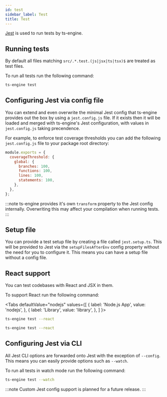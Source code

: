 ```yaml
---
id: test
sidebar_label: Test
title: Test
---
```


[Jest](https://jestjs.io/) is used to run tests by ts-engine.

## Running tests

By default all files matching `src/.*.test.(js|jsx|ts|tsx)$` are treated as test files.

To run all tests run the following command:

```sh
ts-engine test
```

## Configuring Jest via config file

You can extend and even overwrite the minimal Jest config that ts-engine provides out the box by using a `jest.config.js` file. If it exists then it will be loaded and merged with ts-engine's Jest configuration, with values in `jest.config.js` taking precendence.

For example, to enforce test coverage thresholds you can add the following `jest.config.js` file to your package root directory:

```js title="jest.config.js"
module.exports = {
  coverageThreshold: {
    global: {
      branches: 100,
      functions: 100,
      lines: 100,
      statements: 100,
    },
  },
};
```

:::note
ts-engine provides it's own `transform` property to the Jest config internally. Overwriting this may affect your compilation when running tests.
:::

## Setup file

You can provide a test setup file by creating a file called `jest.setup.ts`. This will be provided to Jest via the `setupFilesAfterEnv` config property without the need for you to configure it. This means you can have a setup file without a config file.

## React support

You can test codebases with React and JSX in them.

To support React run the following command:

<Tabs
defaultValue="nodejs"
values={[
{ label: 'Node.js App', value: 'nodejs', },
{ label: 'Library', value: 'library', },
]
}>
<TabItem value="nodejs">

```sh
ts-engine test --react
```

</TabItem>
<TabItem value="library">

```sh
ts-engine test --react
```

</TabItem>
</Tabs>

## Configuring Jest via CLI

All Jest CLI options are forwarded onto Jest with the exception of `--config`. This means you can easily provide options such as `--watch`.

To run all tests in watch mode run the following command:

```sh
ts-engine test --watch
```

:::note
Custom Jest config support is planned for a future release.
:::
